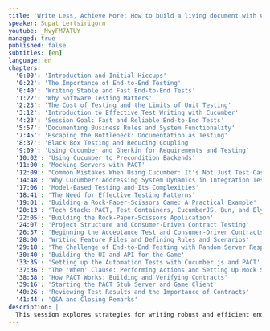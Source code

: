```yaml
---
title: 'Write Less, Achieve More: How to build a living document with Cucumber JS and PACT'
speaker: Supat Lertsirigorn
youtube: _MvyFM7ATUY
managed: true
published: false
subtitles: [en]
language: en
chapters:
  '0:00': 'Introduction and Initial Hiccups'
  '0:22': 'The Importance of End-to-End Testing'
  '0:40': 'Writing Stable and Fast End-to-End Tests'
  '1:22': 'Why Software Testing Matters'
  '2:23': 'The Cost of Testing and the Limits of Unit Testing'
  '3:12': 'Introduction to Effective Test Writing with Cucumber'
  '4:23': 'Session Goal: Fast and Reliable End-to-End Tests'
  '5:57': 'Documenting Business Rules and System Functionality'
  '7:45': 'Escaping the Bottleneck: Documentation as Testing'
  '8:37': 'Black Box Testing and Reducing Coupling'
  '9:09': 'Using Cucumber and Gherkin for Requirements and Testing'
  '10:02': 'Using Cucumber to Precondition Backends'
  '11:00': 'Mocking Servers with PACT'
  '12:09': "Common Mistakes When Using Cucumber: It's Not Just Test Cases"
  '14:48': 'Why Cucumber? Addressing System Dynamics in Integration Tests'
  '17:06': 'Model-Based Testing and Its Complexities'
  '18:41': 'The Need for Effective Testing Patterns'
  '19:01': 'Building a Rock-Paper-Scissors Game: A Practical Example'
  '20:13': 'Tech Stack: PACT, Test Containers, CucumberJS, Bun, and Elysia'
  '22:05': 'Building the Rock-Paper-Scissors Application'
  '24:07': 'Project Structure and Consumer-Driven Contract Testing'
  '26:37': 'Beginning the Acceptance Test and Consumer-Driven Contracts'
  '28:00': 'Writing Feature Files and Defining Rules and Scenarios'
  '29:18': 'The Challenge of End-to-End Testing with Random Server Responses'
  '30:40': 'Building the UI and API for the Game'
  '33:35': 'Setting up the Automation Tests with Cucumber.js and PACT'
  '37:36': "The 'When' Clause: Performing Actions and Setting Up Mock Servers"
  '38:38': 'How PACT Works: Building and Verifying Contracts'
  '39:16': 'Starting the PACT Stub Server and Game Client'
  '40:26': 'Reviewing Test Results and the Importance of Contracts'
  '41:44': 'Q&A and Closing Remarks'
description: |
  This session explores strategies for writing robust and efficient end-to-end tests, focusing on stability and speed.  The speaker delves into the challenges of traditional unit testing and proposes an alternative approach using Cucumber and Gherkin to define system environments and preconditions.  The talk demonstrates how to leverage Pact to mock entire servers, ensuring reliable and predictable test outcomes, even with dynamic backend behavior.  Using a practical example of building a rock-paper-scissors game, the speaker illustrates how this method allows for comprehensive UI testing within a minute per test case, while maintaining high reliability.  The session also touches upon the importance of documenting business rules and functionalities through tests, reducing reliance on individual team members and mitigating the risks associated with legacy code.  Learn how to create more effective and maintainable tests that contribute to overall software quality and team collaboration.
---
```

